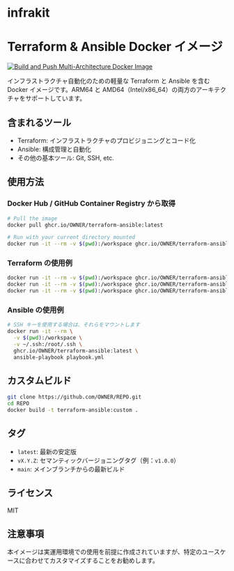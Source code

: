 # infrakit
# Terraform & Ansible Docker イメージ

[![Build and Push Multi-Architecture Docker Image](https://github.com/OWNER/REPO/actions/workflows/docker-build.yml/badge.svg)](https://github.com/OWNER/REPO/actions/workflows/docker-build.yml)

インフラストラクチャ自動化のための軽量な Terraform と Ansible を含む Docker イメージです。ARM64 と AMD64（Intel/x86_64）の両方のアーキテクチャをサポートしています。

## 含まれるツール

- Terraform: インフラストラクチャのプロビジョニングとコード化
- Ansible: 構成管理と自動化
- その他の基本ツール: Git, SSH, etc.

## 使用方法

### Docker Hub / GitHub Container Registry から取得

```bash
# Pull the image
docker pull ghcr.io/OWNER/terraform-ansible:latest

# Run with your current directory mounted
docker run -it --rm -v $(pwd):/workspace ghcr.io/OWNER/terraform-ansible:latest
```

### Terraform の使用例

```bash
docker run -it --rm -v $(pwd):/workspace ghcr.io/OWNER/terraform-ansible:latest terraform init
docker run -it --rm -v $(pwd):/workspace ghcr.io/OWNER/terraform-ansible:latest terraform plan
docker run -it --rm -v $(pwd):/workspace ghcr.io/OWNER/terraform-ansible:latest terraform apply
```

### Ansible の使用例

```bash
# SSH キーを使用する場合は、それらをマウントします
docker run -it --rm \
  -v $(pwd):/workspace \
  -v ~/.ssh:/root/.ssh \
  ghcr.io/OWNER/terraform-ansible:latest \
  ansible-playbook playbook.yml
```

## カスタムビルド

```bash
git clone https://github.com/OWNER/REPO.git
cd REPO
docker build -t terraform-ansible:custom .
```

## タグ

- `latest`: 最新の安定版
- `vX.Y.Z`: セマンティックバージョニングタグ（例：`v1.0.0`）
- `main`: メインブランチからの最新ビルド

## ライセンス

MIT

## 注意事項

本イメージは実運用環境での使用を前提に作成されていますが、特定のユースケースに合わせてカスタマイズすることをお勧めします。